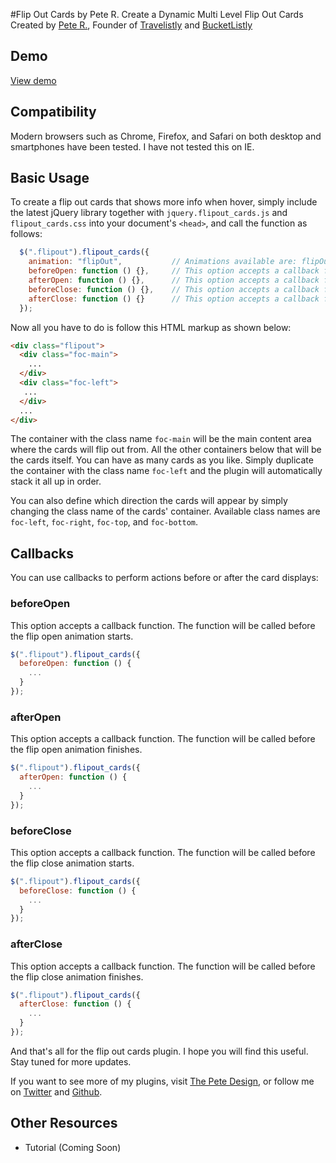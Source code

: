 #Flip Out Cards by Pete R.
Create a Dynamic Multi Level Flip Out Cards
Created by [Pete R.](http://www.thepetedesign.com), Founder of [Travelistly](http://www.Travelistly.com) and [BucketListly](http://www.bucketlistly.com)


## Demo
[View demo](http://peachananr.github.io/flipout_cards/demo/flipout_cards_demo.html)

## Compatibility
Modern browsers such as Chrome, Firefox, and Safari on both desktop and smartphones have been tested. I have not tested this on IE.

## Basic Usage
To create a flip out cards that shows more info when hover, simply include the latest jQuery library together with `jquery.flipout_cards.js` and `flipout_cards.css` into your document's `<head>`, and call the function as follows:

````javascript
  $(".flipout").flipout_cards({
    animation: "flipOut",           // Animations available are: flipOut, slideOut and foldOut. The default value is flipOut
    beforeOpen: function () {},     // This option accepts a callback function. The function will be called before the flip open animation starts.
    afterOpen: function () {},      // This option accepts a callback function. The function will be called after the flip open animation finishes.
    beforeClose: function () {},    // This option accepts a callback function. The function will be called before the flip close animation starts.
    afterClose: function () {}      // This option accepts a callback function. The function will be called after the flip close animation finishes.
  });
````

Now all you have to do is follow this HTML markup as shown below:

````html
<div class="flipout">
  <div class="foc-main">
    ...
  </div>
  <div class="foc-left">
   ...
  </div>
  ...
</div>
````
The container with the class name `foc-main` will be the main content area where the cards will flip out from. All the other containers below that will be the cards itself. You can have as many cards as you like. Simply duplicate the container with the class name `foc-left` and the plugin will automatically stack it all up in order.

You can also define which direction the cards will appear by simply changing the class name of the cards' container. Available class names are `foc-left`, `foc-right`, `foc-top`, and `foc-bottom`.

## Callbacks
You can use callbacks to perform actions before or after the card displays:

### beforeOpen
This option accepts a callback function. The function will be called before the flip open animation starts.

````javascript
$(".flipout").flipout_cards({
  beforeOpen: function () {
    ...
  }
});
````

### afterOpen
This option accepts a callback function. The function will be called before the flip open animation finishes.

````javascript
$(".flipout").flipout_cards({
  afterOpen: function () {
    ...
  }
});
````

### beforeClose
This option accepts a callback function. The function will be called before the flip close animation starts.

````javascript
$(".flipout").flipout_cards({
  beforeClose: function () {
    ...
  }
});
````

### afterClose
This option accepts a callback function. The function will be called before the flip close animation finishes.

````javascript
$(".flipout").flipout_cards({
  afterClose: function () {
    ...
  }
});
````

And that's all for the flip out cards plugin. I hope you will find this useful. Stay tuned for more updates.

If you want to see more of my plugins, visit [The Pete Design](http://www.thepetedesign.com/#design), or follow me on [Twitter](http://www.twitter.com/peachananr) and [Github](http://www.github.com/peachananr).

## Other Resources
- Tutorial (Coming Soon)
